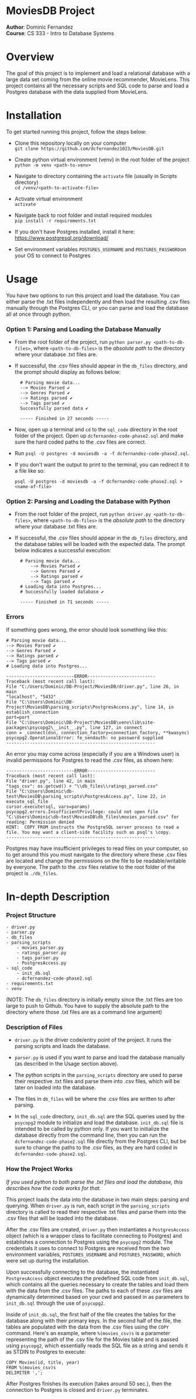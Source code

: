 # MoviesDB Project 
**Author**: Dominic Fernandez  
**Course**: CS 333 - Intro to Database Systems

# Overview
The goal of this project is to implement and load a relational database with a large data set coming from the 
online movie recommender, MovieLens. This project contains all the necessary scripts and SQL code to 
parse and load a Postgres database with the data supplied from MovieLens. 

# Installation
To get started running this project, follow the steps below:

- Clone this repository locally on your computer  
    `git clone https://github.com/dcfernandez1023/MoviesDB.git`


- Create python virtual environment (venv) in the root folder of the project  
    `python -m venv <path-to-venv>`
  

- Navigate to directory containing the `activate` file (usually in Scripts directory)  
    `cd /venv/<path-to-activate-file>`  
  

- Activate virtual environment  
    `activate`
  

- Navigate back to root folder and install required modules  
    `pip install -r requirements.txt`
  

- If you don't have Postgres installed, install it here: https://www.postgresql.org/download/
  

- Set environment variables `POSTGRES_USERNAME` and `POSTGRES_PASSWORD`on your OS to connect to Postgres

# Usage

You have two options to run this project and load the database. You can either parse the .txt files independently and then 
load the resulting .csv files manually through the Postgres CLI, or you can parse and load the database all at once through python.

### Option 1: Parsing and Loading the Database Manually
- From the root folder of the project, run `python parser.py <path-to-db-files>`, where `<path-to-db-files>` is the _absolute path_ to the directory where your database .txt files are.


- If successful, the .csv files should appear in the `db_files` directory, and the prompt should display as follows below:

        # Parsing movie data...
        --> Movies Parsed ✔
        --> Genres Parsed ✔
        --> Ratings parsed ✔
        --> Tags parsed ✔
        Successfully parsed data ✔
        
        ----- Finished in 27 seconds -----

- Now, open up a terminal and `cd` to the `sql_code` directory in the root folder of the project. Open up `dcfernandez-code-phase2.sql`
and make sure the hard coded paths to the .csv files are correct. 


- Run `psql -U postgres -d moviesdb -a -f dcfernandez-code-phase2.sql`. 
  

- If you don't want the output to print to the terminal, you can redirect it to a file like so: 

    `psql -U postgres -d moviesdb -a -f dcfernandez-code-phase2.sql > <name-of-file>`

### Option 2: Parsing and Loading the Database with Python
- From the root folder of the project, run `python driver.py <path-to-db-files>`, where `<path-to-db-files>` is the _absolute path_ to the directory where your database .txt files are.

- If successful, the .csv files should appear in the `db_files` directory, and the database tables will be loaded 
with the expected data. The prompt below indicates a successful execution:

        # Parsing movie data...
            --> Movies Parsed ✔
            --> Genres Parsed ✔
            --> Ratings parsed ✔
            --> Tags parsed ✔
        # Loading data into Postgres...
        # Successfully loaded database ✔
        
        ----- Finished in 71 seconds -----

### Errors
If something goes wrong, the error should look something like this:  

    # Parsing movie data...
    --> Movies Parsed ✔
    --> Genres Parsed ✔
    --> Ratings parsed ✔
    --> Tags parsed ✔
    # Loading data into Postgres...
    
    --------------------------ERROR--------------------------
    Traceback (most recent call last):
    File "C:/Users/Dominic/DB-Project/MoviesDB/driver.py", line 26, in main
    "localhost", "5432"
    File "C:\Users\Dominic\DB-Project\MoviesDB\parsing_scripts\PostgresAccess.py", line 14, in establish_connection
    port=port
    File "C:\Users\Dominic\DB-Project\MoviesDB\venv\lib\site-packages\psycopg2\__init__.py", line 127, in connect
    conn = _connect(dsn, connection_factory=connection_factory, **kwasync)
    psycopg2.OperationalError: fe_sendauth: no password supplied
    ---------------------------------------------------------

An error you may come across (especially if you are a Windows user) is invalid permissions for Postgres to read the .csv files, as
shown here:

    --------------------------ERROR--------------------------
    Traceback (most recent call last):
    File "driver.py", line 42, in main
    "tags_csv": os.getcwd() + "\\db_files\\ratings_parsed.csv"
    File "C:\Users\Dominic\db-test\MoviesDB\parsing_scripts\PostgresAccess.py", line 22, in execute_sql_file
    cursor.execute(sql, vars=params)
    psycopg2.errors.InsufficientPrivilege: could not open file "C:\Users\Dominic\db-test\MoviesDB\db_files\movies_parsed.csv" for reading: Permission denied
    HINT:  COPY FROM instructs the PostgreSQL server process to read a file. You may want a client-side facility such as psql's \copy.
    ---------------------------------------------------------

Postgres may have insufficient privileges to read files on your computer, so to get around this you must navigate
to the directory where these .csv files are located and change the permissions on the file to be readable/writable by everyone.
The path to the .csv files relative to the root folder of the project is `./db_files`.

# In-depth Description
### Project Structure
    
    - driver.py
    - parser.py
    - db_files
    - parsing_scripts
        - movies_parser.py
        - ratings_parser.py
        - tags_parser.py
        - PostgresAccess.py
    - sql_code 
        - init_db.sql
        - dcfernandez-code-phase2.sql
    - requirements.txt
    - venv

(NOTE: The `db_files` directory is initially empty since the .txt files are too large to push to Github. You have to supply the absolute path 
to the directory where those .txt files are as a command line argument)

### Description of Files

- `driver.py` is the driver code/entry point of the project. It runs the parsing scripts and loads the database. 


- `parser.py` is used if you want to parse and load the database manually (as described in the Usage section above).


- The python scripts in the `parsing_scripts` directory are used to parse their respective .txt files and parse them into .csv files, which will be later on 
loaded into the database.  


- The files in `db_files` will be where the .csv files are written to after parsing.  


- In the `sql_code` directory, `init_db.sql` are the SQL queries used by the `psycopg2` module to initialize and load the database. `init_db.sql` file is intended to be called by python only. If you want to initialize the database directly from the command line, 
then you can run the `dcfernandez-code-phase2.sql` file directly from the Postgres CLI, but be sure to change the paths to the .csv files, as they are hard coded in `dcfernandez-code-phase2.sql`.

### How the Project Works
_If you used python to both parse the .txt files and load the database, this describes how the code works for that._

This project loads the data into the database in two main steps: parsing and querying.  When `driver.py` 
is run, each script in the `parsing_scripts` directory is called to read their respective .txt files
and parse them into the .csv files that will be loaded into the database.  

After the .csv files are created, `driver.py` then instantiates a `PostgresAccess` object (which is a wrapper class to facilitate connecting to Postgres) and establishes a connection to Postgres using the `psycopg2` module.
The credentials it uses to connect to Postgres are received from the two environment variables, `POSTGRES_USERNAME` and `POSTGRES_PASSWORD`, which were set up 
during the installation. 

Upon successfully connecting to the database, the instantiated `PostgresAccess` object executes the predefined SQL code from 
`init_db.sql`, which contains all the queries necessary to create the tables and load them with the data from 
the .csv files. The paths to each of these .csv files are dynamically determined based on your cwd and passed in as parameters 
to `init_db.sql` through the use of `psycopg2`.  

Inside of `init_db.sql`, the first half of the file creates the tables for the database along with their primary keys.
In the second half of the file, the tables are populated with the data from the .csv files using the `COPY` command. Here's an example, where 
`%(movies_csv)s` is a parameter representing the path of the .csv file for the Movies table and is passed using `psycopg2`, which essentially reads 
the SQL file as a string and sends it as STDIN to Postgres to execute:

    COPY Movies(id, title, year)
    FROM %(movies_csv)s
    DELIMITER ',';

After Postgres finishes its execution (takes around 50 sec.), then the connection to Postgres is closed and 
`driver.py` terminates.  